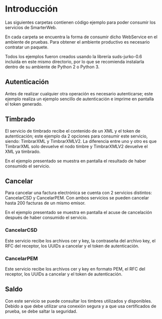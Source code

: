 ﻿# Introducción
Las siguientes carpetas contienen código ejemplo para poder consumir los
servicios de SmarterWeb.

En cada carpeta se encuentra la forma de consumir dicho WebService en el
ambiente de pruebas. Para obtener el ambiente productivo es necesario contratar
un paquete.

Todos los ejemplos fueron creados usando la librería suds-jurko-0.6 incluida
en este mismo directorio, por lo que se recomienda instalarla dentro de su
ambiente de Python 2 o Python 3.

## Autenticación
Antes de realizar cualquier otra operación es necesario autenticarse; este
ejemplo realiza un ejemplo sencillo de autenticación e imprime en pantalla el
token generado.

## Timbrado
El servicio de timbrado recibe el contenido de un XML y el token de
autenticación; este ejemplo da 2 opciones para consumir este servicio, siendo:
TimbrarXML y TimbrarXMLV2. La diferencia entre uno y otro es que TimbrarXML
solo devuelve el nodo timbre y TimbrarXMLV2 devuelve el XML ya timbrado.

En el ejemplo presentado se muestra en pantalla el resultado de haber consumido
el servicio.

## Cancelar
Para cancelar una factura electrónica se cuenta con 2 servicios distintos:
CancelarCSD y CancelarPEM. Con ambos servicios se pueden cancelar hasta 200
facturas de un mismo emisor.

En el ejemplo presentado se muestra en pantalla el acuse de cancelación después
de haber consumido el servicio. 

### CancelarCSD
Este servicio recibe los archivos cer y key, la contraseña del archivo key, el
RFC del receptor, los UUIDs a cancelar y el token de autenticación.

### CancelarPEM
Este servicio recibe los archivos cer y key en formato PEM, el RFC del
receptor, los UUIDs a cancelar y el token de autenticación.

## Saldo
Con este servicio se puede consultar los timbres utilizados y disponibles.
Debido a que debe utilizar una conexión segura y a que usa certificados de
prueba, se debe saltar la seguridad.